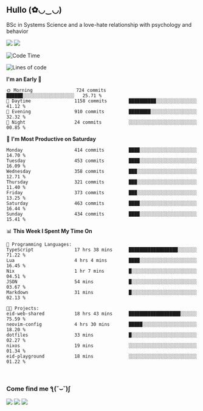 <h2>Hullo (✿◡‿◡)</h2>

BSc in Systems Science and a love-hate relationship with psychology and behavior

<img src="https://github-readme-activity-graph.vercel.app/graph?username=hedonicadapter&theme=high-contrast"/>
<img src="https://github-readme-stats-git-masterrstaa-rickstaa.vercel.app/api?username=hedonicadapter&theme=highcontrast"/>

<!--START_SECTION:waka-->
![Code Time](http://img.shields.io/badge/Code%20Time-1%2C990%20hrs%204%20mins-blue)

![Lines of code](https://img.shields.io/badge/From%20Hello%20World%20I%27ve%20Written-6.5%20million%20lines%20of%20code-blue)

**I'm an Early 🐤** 

```text
🌞 Morning                724 commits         ██████░░░░░░░░░░░░░░░░░░░   25.71 % 
🌆 Daytime                1158 commits        ██████████░░░░░░░░░░░░░░░   41.12 % 
🌃 Evening                910 commits         ████████░░░░░░░░░░░░░░░░░   32.32 % 
🌙 Night                  24 commits          ░░░░░░░░░░░░░░░░░░░░░░░░░   00.85 % 
```
📅 **I'm Most Productive on Saturday** 

```text
Monday                   414 commits         ████░░░░░░░░░░░░░░░░░░░░░   14.70 % 
Tuesday                  453 commits         ████░░░░░░░░░░░░░░░░░░░░░   16.09 % 
Wednesday                358 commits         ███░░░░░░░░░░░░░░░░░░░░░░   12.71 % 
Thursday                 321 commits         ███░░░░░░░░░░░░░░░░░░░░░░   11.40 % 
Friday                   373 commits         ███░░░░░░░░░░░░░░░░░░░░░░   13.25 % 
Saturday                 463 commits         ████░░░░░░░░░░░░░░░░░░░░░   16.44 % 
Sunday                   434 commits         ████░░░░░░░░░░░░░░░░░░░░░   15.41 % 
```


📊 **This Week I Spent My Time On** 

```text
💬 Programming Languages: 
TypeScript               17 hrs 38 mins      ██████████████████░░░░░░░   71.22 % 
Lua                      4 hrs 4 mins        ████░░░░░░░░░░░░░░░░░░░░░   16.45 % 
Nix                      1 hr 7 mins         █░░░░░░░░░░░░░░░░░░░░░░░░   04.51 % 
JSON                     54 mins             █░░░░░░░░░░░░░░░░░░░░░░░░   03.67 % 
Markdown                 31 mins             █░░░░░░░░░░░░░░░░░░░░░░░░   02.13 % 

🐱‍💻 Projects: 
eid-web-shared           18 hrs 43 mins      ███████████████████░░░░░░   75.59 % 
neovim-config            4 hrs 30 mins       █████░░░░░░░░░░░░░░░░░░░░   18.20 % 
dotfiles                 33 mins             █░░░░░░░░░░░░░░░░░░░░░░░░   02.27 % 
nixos                    19 mins             ░░░░░░░░░░░░░░░░░░░░░░░░░   01.34 % 
eid-playground           18 mins             ░░░░░░░░░░░░░░░░░░░░░░░░░   01.22 % 
```


<!--END_SECTION:waka-->

<br/>
<h3>Come find me ƪ(˘⌣˘)ʃ </h3>

<a href="https://hedonicadapter.com/"><img src="https://img.shields.io/badge/-Portfolio-3423A6?style=flat-square&logo=Google-Chrome&logoColor=white"/></a>
<a href="www.linkedin.com/in/sam-herman"><img src="https://img.shields.io/badge/-Sam%20Herman-0077B5?style=flat-square&logo=Linkedin&logoColor=white"/></a>
<a href="mailto:mailservice.samherman@gmail.com"><img src="https://img.shields.io/badge/-mailservice.samherman@gmail.com-D14836?style=flat-square&logo=Gmail&logoColor=white"/></a>

<!--
**cdthomp1/cdthomp1** is a ✨ _special_ ✨ repository because its `README.md` (this file) appears on your GitHub profile.


----
Credit: [cdthomp1](https://github.com/cdthomp1)

Last Edited on: 19/11/2020
